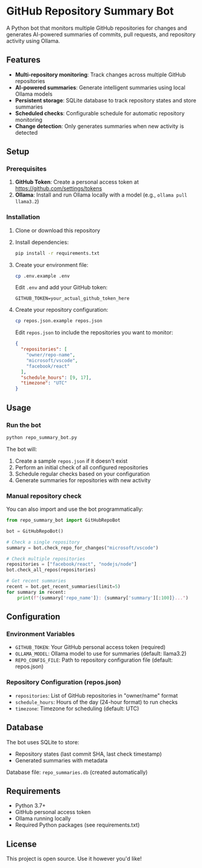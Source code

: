 # GitHub Repository Summary Bot

A Python bot that monitors multiple GitHub repositories for changes and generates AI-powered summaries of commits, pull requests, and repository activity using Ollama.

## Features

- **Multi-repository monitoring**: Track changes across multiple GitHub repositories
- **AI-powered summaries**: Generate intelligent summaries using local Ollama models
- **Persistent storage**: SQLite database to track repository states and store summaries
- **Scheduled checks**: Configurable schedule for automatic repository monitoring
- **Change detection**: Only generates summaries when new activity is detected

## Setup

### Prerequisites

1. **GitHub Token**: Create a personal access token at https://github.com/settings/tokens
2. **Ollama**: Install and run Ollama locally with a model (e.g., `ollama pull llama3.2`)

### Installation

1. Clone or download this repository
2. Install dependencies:
   ```bash
   pip install -r requirements.txt
   ```

3. Create your environment file:
   ```bash
   cp .env.example .env
   ```
   Edit `.env` and add your GitHub token:
   ```
   GITHUB_TOKEN=your_actual_github_token_here
   ```

4. Create your repository configuration:
   ```bash
   cp repos.json.example repos.json
   ```
   Edit `repos.json` to include the repositories you want to monitor:
   ```json
   {
     "repositories": [
       "owner/repo-name",
       "microsoft/vscode",
       "facebook/react"
     ],
     "schedule_hours": [9, 17],
     "timezone": "UTC"
   }
   ```

## Usage

### Run the bot

```bash
python repo_summary_bot.py
```

The bot will:
1. Create a sample `repos.json` if it doesn't exist
2. Perform an initial check of all configured repositories
3. Schedule regular checks based on your configuration
4. Generate summaries for repositories with new activity

### Manual repository check

You can also import and use the bot programmatically:

```python
from repo_summary_bot import GitHubRepoBot

bot = GitHubRepoBot()

# Check a single repository
summary = bot.check_repo_for_changes("microsoft/vscode")

# Check multiple repositories
repositories = ["facebook/react", "nodejs/node"]
bot.check_all_repos(repositories)

# Get recent summaries
recent = bot.get_recent_summaries(limit=5)
for summary in recent:
    print(f"{summary['repo_name']}: {summary['summary'][:100]}...")
```

## Configuration

### Environment Variables

- `GITHUB_TOKEN`: Your GitHub personal access token (required)
- `OLLAMA_MODEL`: Ollama model to use for summaries (default: llama3.2)
- `REPO_CONFIG_FILE`: Path to repository configuration file (default: repos.json)

### Repository Configuration (repos.json)

- `repositories`: List of GitHub repositories in "owner/name" format
- `schedule_hours`: Hours of the day (24-hour format) to run checks
- `timezone`: Timezone for scheduling (default: UTC)

## Database

The bot uses SQLite to store:
- Repository states (last commit SHA, last check timestamp)
- Generated summaries with metadata

Database file: `repo_summaries.db` (created automatically)

## Requirements

- Python 3.7+
- GitHub personal access token
- Ollama running locally
- Required Python packages (see requirements.txt)

## License

This project is open source. Use it however you'd like!